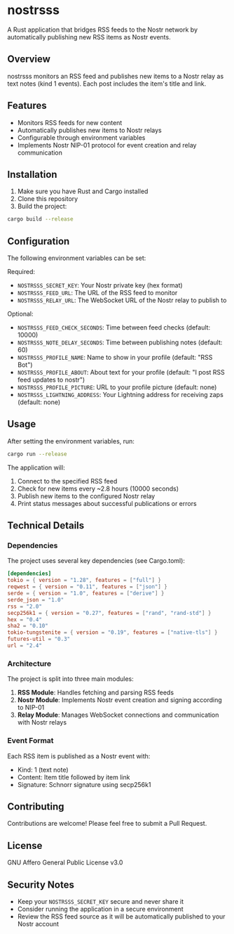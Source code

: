 # nostrsss

A Rust application that bridges RSS feeds to the Nostr network by automatically publishing new RSS items as Nostr events.

## Overview

nostrsss monitors an RSS feed and publishes new items to a Nostr relay as text notes (kind 1 events). Each post includes the item's title and link.

## Features

- Monitors RSS feeds for new content
- Automatically publishes new items to Nostr relays
- Configurable through environment variables
- Implements Nostr NIP-01 protocol for event creation and relay communication

## Installation

1. Make sure you have Rust and Cargo installed
2. Clone this repository
3. Build the project:
```bash
cargo build --release
```

## Configuration

The following environment variables can be set:

Required:
- `NOSTRSSS_SECRET_KEY`: Your Nostr private key (hex format)
- `NOSTRSSS_FEED_URL`: The URL of the RSS feed to monitor
- `NOSTRSSS_RELAY_URL`: The WebSocket URL of the Nostr relay to publish to

Optional:
- `NOSTRSSS_FEED_CHECK_SECONDS`: Time between feed checks (default: 10000)
- `NOSTRSSS_NOTE_DELAY_SECONDS`: Time between publishing notes (default: 60)
- `NOSTRSSS_PROFILE_NAME`: Name to show in your profile (default: "RSS Bot")
- `NOSTRSSS_PROFILE_ABOUT`: About text for your profile (default: "I post RSS feed updates to nostr")
- `NOSTRSSS_PROFILE_PICTURE`: URL to your profile picture (default: none)
- `NOSTRSSS_LIGHTNING_ADDRESS`: Your Lightning address for receiving zaps (default: none)

## Usage

After setting the environment variables, run:

```bash
cargo run --release
```

The application will:
1. Connect to the specified RSS feed
2. Check for new items every ~2.8 hours (10000 seconds)
3. Publish new items to the configured Nostr relay
4. Print status messages about successful publications or errors

## Technical Details

### Dependencies

The project uses several key dependencies (see Cargo.toml):

```6:17:nostrsss/Cargo.toml
[dependencies]
tokio = { version = "1.28", features = ["full"] }
reqwest = { version = "0.11", features = ["json"] }
serde = { version = "1.0", features = ["derive"] }
serde_json = "1.0"
rss = "2.0"
secp256k1 = { version = "0.27", features = ["rand", "rand-std"] }
hex = "0.4"
sha2 = "0.10"
tokio-tungstenite = { version = "0.19", features = ["native-tls"] }
futures-util = "0.3"
url = "2.4"
```


### Architecture

The project is split into three main modules:

1. **RSS Module**: Handles fetching and parsing RSS feeds
2. **Nostr Module**: Implements Nostr event creation and signing according to NIP-01
3. **Relay Module**: Manages WebSocket connections and communication with Nostr relays

### Event Format

Each RSS item is published as a Nostr event with:
- Kind: 1 (text note)
- Content: Item title followed by item link
- Signature: Schnorr signature using secp256k1

## Contributing

Contributions are welcome! Please feel free to submit a Pull Request.

## License

GNU Affero General Public License v3.0

## Security Notes

- Keep your `NOSTRSSS_SECRET_KEY` secure and never share it
- Consider running the application in a secure environment
- Review the RSS feed source as it will be automatically published to your Nostr account
